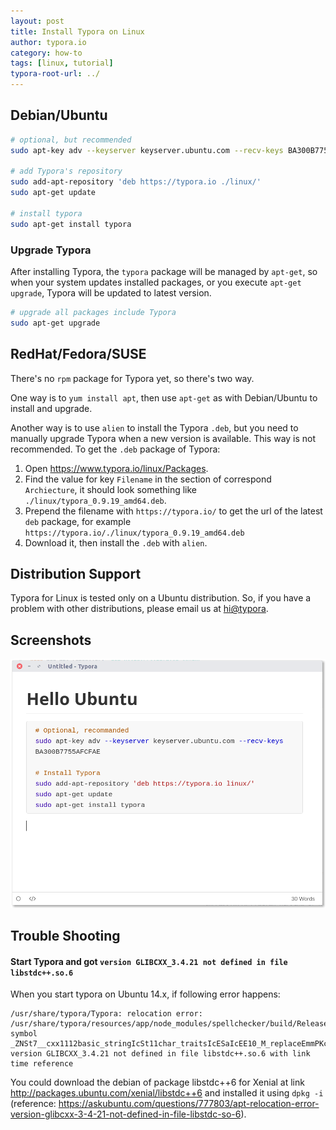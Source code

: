 ```yaml
---
layout: post
title: Install Typora on Linux
author: typora.io
category: how-to
tags: [linux, tutorial]
typora-root-url: ../
---
```


## Debian/Ubuntu

```bash
# optional, but recommended
sudo apt-key adv --keyserver keyserver.ubuntu.com --recv-keys BA300B7755AFCFAE

# add Typora's repository
sudo add-apt-repository 'deb https://typora.io ./linux/'
sudo apt-get update

# install typora
sudo apt-get install typora
```

### Upgrade Typora

After installing Typora, the `typora` package will be managed by `apt-get`, so when your system updates installed packages, or you execute `apt-get upgrade`, Typora will be updated to latest version.

```bash
# upgrade all packages include Typora
sudo apt-get upgrade
```

## RedHat/Fedora/SUSE

There's no `rpm` package for Typora yet, so there's two way.

One way is to `yum install apt`, then use `apt-get` as with Debian/Ubuntu to install and upgrade.

Another way is to use `alien` to install the Typora `.deb`, but you need to manually upgrade Typora when a new version is available. This way is not recommended. To get the `.deb` package of Typora:

1. Open <https://www.typora.io/linux/Packages>.
2. Find the value for key `Filename` in the section of correspond  `Archiecture`, it should look something like `./linux/typora_0.9.19_amd64.deb`.
3. Prepend the filename with `https://typora.io/` to get the url of the latest `deb` package, for example `https://typora.io/./linux/typora_0.9.19_amd64.deb`
4. Download it, then install the `.deb` with `alien`.

## Distribution Support

Typora for Linux is tested only on a Ubuntu distribution. So, if you have a problem with other distributions, please email us at [hi@typora](http://mailto:hi@typora.io).

## Screenshots

![screenshot](/media/typora-linux/screenshot.png)

## Trouble Shooting

#### Start Typora and got `version GLIBCXX_3.4.21 not defined in file libstdc++.so.6`

When  you start typora on Ubuntu 14.x, if following error happens: 

```
/usr/share/typora/Typora: relocation error: /usr/share/typora/resources/app/node_modules/spellchecker/build/Release/spellchecker.node: symbol _ZNSt7__cxx1112basic_stringIcSt11char_traitsIcESaIcEE10_M_replaceEmmPKcm, version GLIBCXX_3.4.21 not defined in file libstdc++.so.6 with link time reference
```

You could download the debian of package libstdc++6 for Xenial at link http://packages.ubuntu.com/xenial/libstdc++6 and installed it using `dpkg -i` (reference: https://askubuntu.com/questions/777803/apt-relocation-error-version-glibcxx-3-4-21-not-defined-in-file-libstdc-so-6).